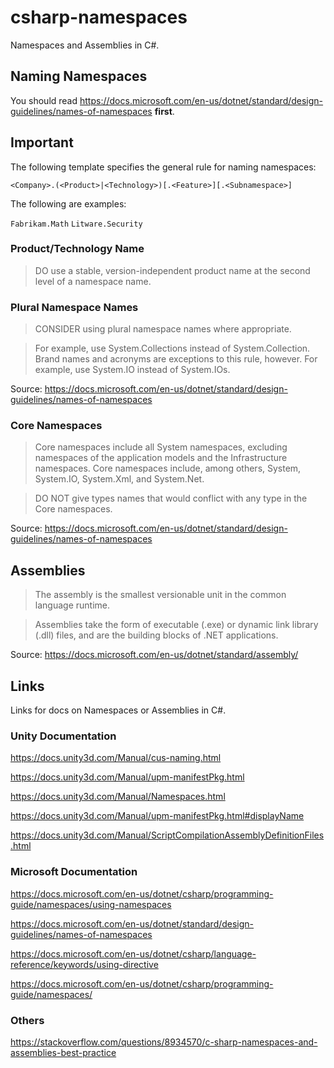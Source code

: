 # csharp-namespaces

Namespaces and Assemblies in C#.

## Naming Namespaces

You should read https://docs.microsoft.com/en-us/dotnet/standard/design-guidelines/names-of-namespaces **first**.

## Important

The following template specifies the general rule for naming namespaces:

`<Company>.(<Product>|<Technology>)[.<Feature>][.<Subnamespace>]`

The following are examples:

`Fabrikam.Math` `Litware.Security`

### Product/Technology Name

> DO use a stable, version-independent product name at the second level of a namespace name.

### Plural Namespace Names

> CONSIDER using plural namespace names where appropriate.

> For example, use System.Collections instead of System.Collection. Brand names and acronyms are exceptions to this rule, however. For example, use System.IO instead of System.IOs.

Source: https://docs.microsoft.com/en-us/dotnet/standard/design-guidelines/names-of-namespaces

### Core Namespaces

>Core namespaces include all System namespaces, excluding namespaces of the application models and the Infrastructure namespaces. Core namespaces include, among others, System, System.IO, System.Xml, and System.Net.

> DO NOT give types names that would conflict with any type in the Core namespaces.

Source: https://docs.microsoft.com/en-us/dotnet/standard/design-guidelines/names-of-namespaces

## Assemblies

> The assembly is the smallest versionable unit in the common language runtime.

> Assemblies take the form of executable (.exe) or dynamic link library (.dll) files, and are the building blocks of .NET applications.

Source: https://docs.microsoft.com/en-us/dotnet/standard/assembly/

## Links

Links for docs on Namespaces or Assemblies in C#.

### Unity Documentation

https://docs.unity3d.com/Manual/cus-naming.html

https://docs.unity3d.com/Manual/upm-manifestPkg.html

https://docs.unity3d.com/Manual/Namespaces.html

https://docs.unity3d.com/Manual/upm-manifestPkg.html#displayName

https://docs.unity3d.com/Manual/ScriptCompilationAssemblyDefinitionFiles.html

### Microsoft Documentation

https://docs.microsoft.com/en-us/dotnet/csharp/programming-guide/namespaces/using-namespaces

https://docs.microsoft.com/en-us/dotnet/standard/design-guidelines/names-of-namespaces

https://docs.microsoft.com/en-us/dotnet/csharp/language-reference/keywords/using-directive

https://docs.microsoft.com/en-us/dotnet/csharp/programming-guide/namespaces/

### Others

https://stackoverflow.com/questions/8934570/c-sharp-namespaces-and-assemblies-best-practice
